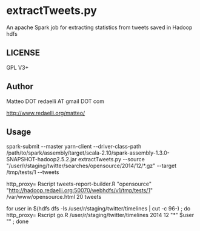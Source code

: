 # extractTweets.py

An apache Spark job for extracting statistics from tweets saved in Hadoop hdfs

## LICENSE

GPL V3+

## Author

Matteo DOT redaelli AT gmail DOT com

http://www.redaelli.org/matteo/

## Usage

spark-submit  --master yarn-client --driver-class-path /path/to/spark/assembly/target/scala-2.10/spark-assembly-1.3.0-SNAPSHOT-hadoop2.5.2.jar extractTweets.py --source "/user/r/staging/twitter/searches/opensource/2014/12/*.gz" --target /tmp/tests/1 --tweets

http_proxy= Rscript tweets-report-builder.R "opensource" "http://hadoop.redaelli.org:50070/webhdfs/v1/tmp/tests/1" /var/www/opensource.html 20 tweets


for user in $(hdfs dfs -ls /user/r/staging/twitter/timelines | cut -c 96-) ; do http_proxy= Rscript go.R /user/r/staging/twitter/timelines 2014 12 "*" $user "" ; done
